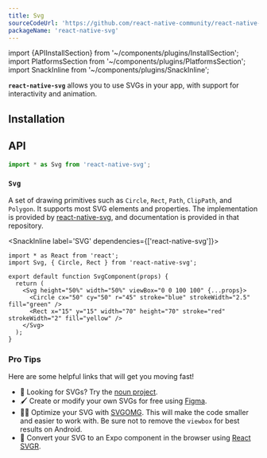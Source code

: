 ```yaml
---
title: Svg
sourceCodeUrl: 'https://github.com/react-native-community/react-native-svg'
packageName: 'react-native-svg'
---
```


import {APIInstallSection} from '~/components/plugins/InstallSection';
import PlatformsSection from '~/components/plugins/PlatformsSection';
import SnackInline from '~/components/plugins/SnackInline';

**`react-native-svg`** allows you to use SVGs in your app, with support for interactivity and animation.

<PlatformsSection android emulator ios simulator web />

## Installation

<APIInstallSection href="https://github.com/react-native-community/react-native-svg#with-react-native-cli" />

## API

```js
import * as Svg from 'react-native-svg';
```

### `Svg`

A set of drawing primitives such as `Circle`, `Rect`, `Path`,
`ClipPath`, and `Polygon`. It supports most SVG elements and properties.
The implementation is provided by [react-native-svg](https://github.com/react-native-community/react-native-svg), and documentation is provided in that repository.

<SnackInline label='SVG' dependencies={['react-native-svg']}>

```tsx
import * as React from 'react';
import Svg, { Circle, Rect } from 'react-native-svg';

export default function SvgComponent(props) {
  return (
    <Svg height="50%" width="50%" viewBox="0 0 100 100" {...props}>
      <Circle cx="50" cy="50" r="45" stroke="blue" strokeWidth="2.5" fill="green" />
      <Rect x="15" y="15" width="70" height="70" stroke="red" strokeWidth="2" fill="yellow" />
    </Svg>
  );
}
```

</SnackInline>

### Pro Tips

Here are some helpful links that will get you moving fast!

- 🔎 Looking for SVGs? Try the [noun project](https://thenounproject.com/).
- 🖌 Create or modify your own SVGs for free using [Figma](https://www.figma.com/).
- 🧚‍♀️ Optimize your SVG with [SVGOMG](https://jakearchibald.github.io/svgomg/). This will make the code smaller and easier to work with. Be sure not to remove the `viewbox` for best results on Android.
- 🚀 Convert your SVG to an Expo component in the browser using [React SVGR](https://react-svgr.com/playground/?native=true&typescript=true).
